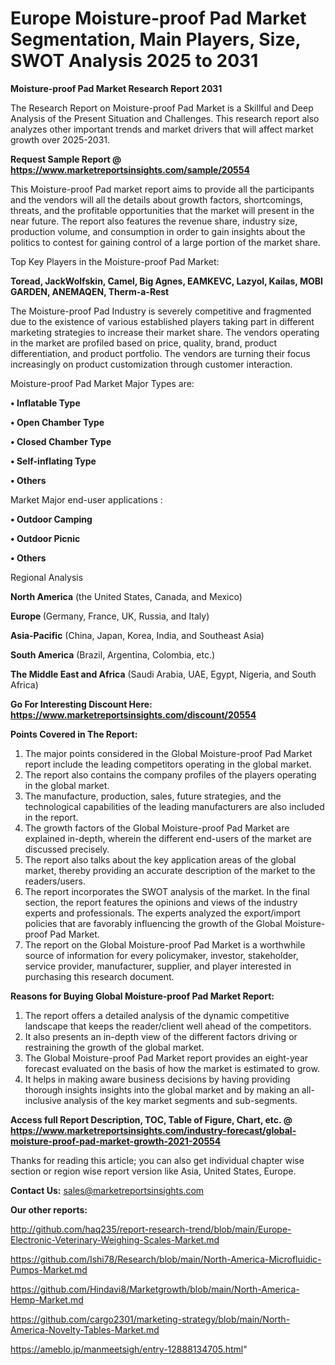 # Europe Moisture-proof Pad Market Segmentation, Main Players, Size, SWOT Analysis 2025 to 2031

<strong>Moisture-proof Pad Market Research Report 2031</strong>

The Research Report on Moisture-proof Pad Market is a Skillful and Deep Analysis of the Present Situation and Challenges. This research report also analyzes other important trends and market drivers that will affect market growth over 2025-2031.

<strong>Request Sample Report @ <a href=https://www.marketreportsinsights.com/sample/20554>https://www.marketreportsinsights.com/sample/20554</a></strong>

This Moisture-proof Pad market report aims to provide all the participants and the vendors will all the details about growth factors, shortcomings, threats, and the profitable opportunities that the market will present in the near future. The report also features the revenue share, industry size, production volume, and consumption in order to gain insights about the politics to contest for gaining control of a large portion of the market share.

Top Key Players in the Moisture-proof Pad Market:

<strong>Toread, JackWolfskin, Camel, Big Agnes, EAMKEVC, Lazyol, Kailas, MOBI GARDEN, ANEMAQEN, Therm-a-Rest</strong>

The Moisture-proof Pad Industry is severely competitive and fragmented due to the existence of various established players taking part in different marketing strategies to increase their market share. The vendors operating in the market are profiled based on price, quality, brand, product differentiation, and product portfolio. The vendors are turning their focus increasingly on product customization through customer interaction.

Moisture-proof Pad Market Major Types are:

<strong>• Inflatable Type

• Open Chamber Type

• Closed Chamber Type

• Self-inflating Type

• Others</strong>

Market Major end-user applications :

<strong>• Outdoor Camping

• Outdoor Picnic

• Others</strong>

Regional Analysis

</u><strong><b>North America</b></strong> (the United States, Canada, and Mexico)

<strong><b>Europe </b></strong>(Germany, France, UK, Russia, and Italy)

<strong><b>Asia-Pacific</b></strong> (China, Japan, Korea, India, and Southeast Asia)

<strong><b>South America</b></strong> (Brazil, Argentina, Colombia, etc.)

<strong><b>The Middle East and Africa</b></strong> (Saudi Arabia, UAE, Egypt, Nigeria, and South Africa)

<strong>Go For Interesting Discount Here: <a href=https://www.marketreportsinsights.com/discount/20554>https://www.marketreportsinsights.com/discount/20554</a></strong>

<strong>Points Covered in The Report:</strong>
<ol>
  <li>The major points considered in the Global Moisture-proof Pad Market report include the leading competitors operating in the global market.</li>
  <li>The report also contains the company profiles of the players operating in the global market.</li>
  <li>The manufacture, production, sales, future strategies, and the technological capabilities of the leading manufacturers are also included in the report.</li>
  <li>The growth factors of the Global Moisture-proof Pad Market are explained in-depth, wherein the different end-users of the market are discussed precisely.</li>
  <li>The report also talks about the key application areas of the global market, thereby providing an accurate description of the market to the readers/users.</li>
  <li>The report incorporates the SWOT analysis of the market. In the final section, the report features the opinions and views of the industry experts and professionals. The experts analyzed the export/import policies that are favorably influencing the growth of the Global Moisture-proof Pad Market.</li>
  <li>The report on the Global Moisture-proof Pad Market is a worthwhile source of information for every policymaker, investor, stakeholder, service provider, manufacturer, supplier, and player interested in purchasing this research document.</li>
</ol>
<strong>Reasons for Buying Global Moisture-proof Pad Market Report:</strong>

<ol>
  <li>The report offers a detailed analysis of the dynamic competitive landscape that keeps the reader/client well ahead of the competitors.</li>
  <li>It also presents an in-depth view of the different factors driving or restraining the growth of the global market.</li>
  <li>The Global Moisture-proof Pad Market report provides an eight-year forecast evaluated on the basis of how the market is estimated to grow.</li>
  <li>It helps in making aware business decisions by having providing thorough insights insights into the global market and by making an all-inclusive analysis of the key market segments and sub-segments.</li>
</ol>
<strong>Access full Report Description, TOC, Table of Figure, Chart, etc. @ <a href=https://www.marketreportsinsights.com/industry-forecast/global-moisture-proof-pad-market-growth-2021-20554>https://www.marketreportsinsights.com/industry-forecast/global-moisture-proof-pad-market-growth-2021-20554</a></strong>


Thanks for reading this article; you can also get individual chapter wise section or region wise report version like Asia, United States, Europe.

<strong>Contact Us:</strong>
sales@marketreportsinsights.com

<strong>Our other reports:</strong>

<a href=http://github.com/haq235/report-research-trend/blob/main/Europe-Electronic-Veterinary-Weighing-Scales-Market.md>http://github.com/haq235/report-research-trend/blob/main/Europe-Electronic-Veterinary-Weighing-Scales-Market.md</a>

<a href=https://github.com/Ishi78/Research/blob/main/North-America-Microfluidic-Pumps-Market.md>https://github.com/Ishi78/Research/blob/main/North-America-Microfluidic-Pumps-Market.md</a>

<a href=https://github.com/Hindavi8/Marketgrowth/blob/main/North-America-Hemp-Market.md>https://github.com/Hindavi8/Marketgrowth/blob/main/North-America-Hemp-Market.md</a>

<a href=https://github.com/cargo2301/marketing-strategy/blob/main/North-America-Novelty-Tables-Market.md>https://github.com/cargo2301/marketing-strategy/blob/main/North-America-Novelty-Tables-Market.md</a>

<a href=https://ameblo.jp/manmeetsigh/entry-12888134705.html>https://ameblo.jp/manmeetsigh/entry-12888134705.html</a>"
